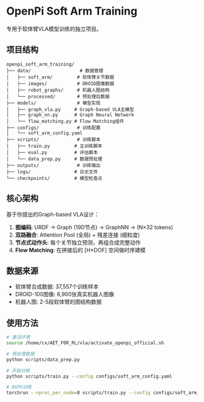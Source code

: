 # OpenPi Soft Arm Training

专用于软体臂VLA模型训练的独立项目。

## 项目结构

```
openpi_soft_arm_training/
├── data/                  # 数据管理
│   ├── soft_arm/         # 软体臂关节数据
│   ├── images/           # DROID图像数据
│   ├── robot_graphs/     # 机器人图结构
│   └── processed/        # 预处理后数据
├── models/               # 模型实现
│   ├── graph_vla.py     # Graph-based VLA主模型
│   ├── graph_nn.py      # Graph Neural Network
│   └── flow_matching.py # Flow Matching组件
├── configs/              # 训练配置
│   └── soft_arm_config.yaml
├── scripts/              # 训练脚本
│   ├── train.py         # 主训练脚本
│   ├── eval.py          # 评估脚本
│   └── data_prep.py     # 数据预处理
├── outputs/              # 训练输出
├── logs/                # 日志文件
└── checkpoints/         # 模型检查点
```

## 核心架构

基于你提出的Graph-based VLA设计：

1. **图编码**: URDF → Graph (19D节点) → GraphNN → (N×32 tokens)
2. **双路融合**: Attention Pool (全局) + 残差连接 (细粒度)
3. **节点式动作头**: 每个关节独立预测，再组合成完整动作
4. **Flow Matching**: 在拼接后的 [H×DOF] 空间做时序建模

## 数据来源

- 软体臂合成数据: 37,557个训练样本
- DROID-100图像: 6,900张真实机器人图像
- 机器人图: 2-5段软体臂的图结构数据

## 使用方法

```bash
# 激活环境
source /home/cx/AET_FOR_RL/vla/activate_openpi_official.sh

# 预处理数据
python scripts/data_prep.py

# 开始训练
python scripts/train.py --config configs/soft_arm_config.yaml

# 8GPU训练
torchrun --nproc_per_node=8 scripts/train.py --config configs/soft_arm_config.yaml
```